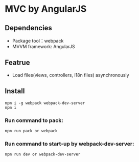 
# MVC by AngularJS
## Dependencies
- Package tool：webpack
- MVVM framework: AngularJS

## Featrue
- Load files(views, controllers, i18n files) asynchronously

## Install
    npm i -g webpack webpack-dev-server
    npm i

### Run command to pack:
    npm run pack or webpack

### Run command to start-up by webpack-dev-server:
    npm run dev or webpack-dev-server

